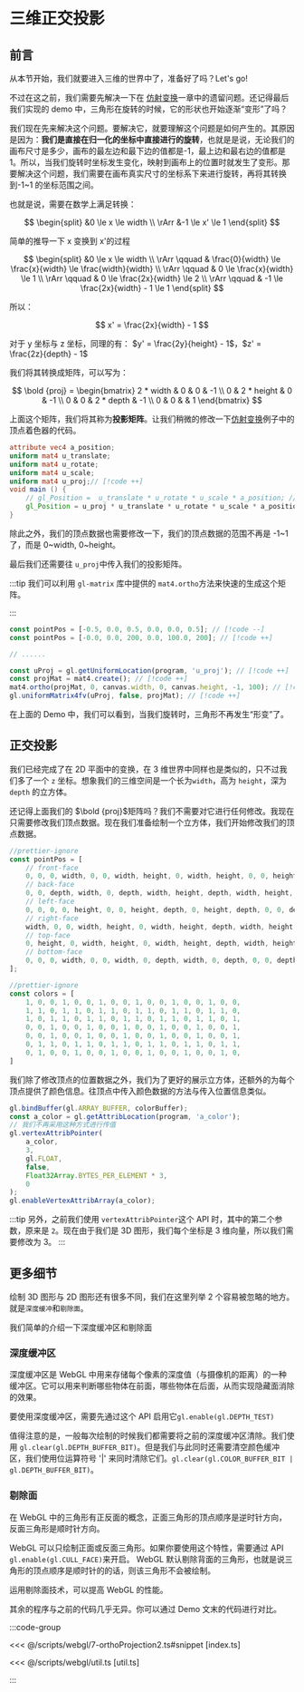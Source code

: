 # 三维正交投影

## 前言

从本节开始，我们就要进入三维的世界中了，准备好了吗？Let's go!

不过在这之前，我们需要先解决一下在 [仿射变换](./3-affine-transform/)一章中的遗留问题。还记得最后我们实现的 demo 中，三角形在旋转的时候，它的形状也开始逐渐“变形”了吗？

我们现在先来解决这个问题。要解决它，就要理解这个问题是如何产生的。其原因是因为：**我们是直接在归一化的坐标中直接进行的旋转**，也就是是说，无论我们的画布尺寸是多少，画布的最左边和最下边的值都是-1，最上边和最右边的值都是 1。所以，当我们旋转时坐标发生变化，映射到画布上的位置时就发生了变形。那要解决这个问题，我们需要在画布真实尺寸的坐标系下来进行旋转，再将其转换到-1~1 的坐标范围之间。

<ImgContainer :srcs="['/img/7-orthoProjection/coord-remap.png']"/>

也就是说，需要在数学上满足转换：

$$
\begin{split}
&0 \le x \le width \\
\rArr &-1 \le x' \le 1
\end{split}
$$

简单的推导一下 x 变换到 x'的过程

$$
\begin{split}
&0 \le x \le width \\
\rArr \qquad & \frac{0}{width} \le \frac{x}{width} \le \frac{width}{width} \\
\rArr \qquad & 0 \le \frac{x}{width} \le 1 \\
\rArr \qquad & 0 \le \frac{2x}{width} \le 2 \\
\rArr \qquad & -1 \le \frac{2x}{width} - 1 \le 1
\end{split}
$$

所以：

$$
x' = \frac{2x}{width} - 1
$$

对于 y 坐标与 z 坐标，同理的有： $y' = \frac{2y}{height} - 1$，$z' = \frac{2z}{depth} - 1$

我们将其转换成矩阵，可以写为：

$$
\bold {proj} =
\begin{bmatrix}
2 * width & 0 & 0 & -1 \\
0 & 2 * height & 0 & -1 \\
0 & 0 & 2 * depth & -1 \\
0 & 0 & & 1
\end{bmatrix}
$$

上面这个矩阵，我们将其称为**投影矩阵**。让我们稍微的修改一下[仿射变换](./3-affine-transform/)例子中的顶点着色器的代码。

```glsl
attribute vec4 a_position;
uniform mat4 u_translate;
uniform mat4 u_rotate;
uniform mat4 u_scale;
uniform mat4 u_proj;// [!code ++]
void main () {
    // gl_Position =  u_translate * u_rotate * u_scale * a_position; // [!code --]
    gl_Position = u_proj * u_translate * u_rotate * u_scale * a_position; // [!code ++]
}

```

除此之外，我们的顶点数据也需要修改一下，我们的顶点数据的范围不再是 -1~1 了，而是 0~width, 0~height。

最后我们还需要往 `u_proj`中传入我们的投影矩阵。

:::tip
我们可以利用 `gl-matrix` 库中提供的 `mat4.ortho`方法来快速的生成这个矩阵。

:::

```ts
const pointPos = [-0.5, 0.0, 0.5, 0.0, 0.0, 0.5]; // [!code --]
const pointPos = [-0.0, 0.0, 200, 0.0, 100.0, 200]; // [!code ++]

// ......

const uProj = gl.getUniformLocation(program, 'u_proj'); // [!code ++]
const projMat = mat4.create(); // [!code ++]
mat4.ortho(projMat, 0, canvas.width, 0, canvas.height, -1, 100); // [!code ++]
gl.uniformMatrix4fv(uProj, false, projMat); // [!code ++]
```

<WebGLOrthoProjection1/>

在上面的 Demo 中，我们可以看到，当我们旋转时，三角形不再发生“形变”了。

## 正交投影

我们已经完成了在 2D 平面中的变换，在 3 维世界中同样也是类似的，只不过我们多了一个 `z` 坐标。想象我们的三维空间是一个长为`width`，高为 `height`，深为`depth` 的立方体。

<ImgContainer :srcs="['/img/7-orthoProjection/cube.png']"/>

还记得上面我们的 $\bold {proj}$矩阵吗？我们不需要对它进行任何修改。我现在只需要修改我们顶点数据。现在我们准备绘制一个立方体，我们开始修改我们的顶点数据。

```ts
//prettier-ignore
const pointPos = [
    // front-face
    0, 0, 0, width, 0, 0, width, height, 0, width, height, 0, 0, height, 0, 0, 0, 0,
    // back-face
    0, 0, depth, width, 0, depth, width, height, depth, width, height, depth, 0, height, depth, 0, 0, depth,
    // left-face
    0, 0, 0, 0, height, 0, 0, height, depth, 0, height, depth, 0, 0, depth, 0, 0, 0,
    // right-face
    width, 0, 0, width, height, 0, width, height, depth, width, height, depth, width, 0, depth, width, 0, 0,
    // top-face
    0, height, 0, width, height, 0, width, height, depth, width, height, depth, 0, height, depth, 0, height, 0,
    // bottom-face
    0, 0, 0, width, 0, 0, width, 0, depth, width, 0, depth, 0, 0, depth, 0, 0, 0,
];

//prettier-ignore
const colors = [
    1, 0, 0, 1, 0, 0, 1, 0, 0, 1, 0, 0, 1, 0, 0, 1, 0, 0,
    1, 1, 0, 1, 1, 0, 1, 1, 0, 1, 1, 0, 1, 1, 0, 1, 1, 0,
    1, 0, 1, 1, 0, 1, 1, 0, 1, 1, 0, 1, 1, 0, 1, 1, 0, 1,
    0, 0, 1, 0, 0, 1, 0, 0, 1, 0, 0, 1, 0, 0, 1, 0, 0, 1,
    0, 0, 1, 0, 0, 1, 0, 0, 1, 0, 0, 1, 0, 0, 1, 0, 0, 1,
    0, 1, 1, 0, 1, 1, 0, 1, 1, 0, 1, 1, 0, 1, 1, 0, 1, 1,
    0, 1, 0, 0, 1, 0, 0, 1, 0, 0, 1, 0, 0, 1, 0, 0, 1, 0,
]
```

我们除了修改顶点的位置数据之外，我们为了更好的展示立方体，还额外的为每个顶点提供了颜色信息。往顶点中传入颜色数据的方法与传入位置信息类似。

```ts
gl.bindBuffer(gl.ARRAY_BUFFER, colorBuffer);
const a_color = gl.getAttribLocation(program, 'a_color');
// 我们不再采用这种方式进行传值
gl.vertexAttribPointer(
    a_color,
    3,
    gl.FLOAT,
    false,
    Float32Array.BYTES_PER_ELEMENT * 3,
    0
);
gl.enableVertexAttribArray(a_color);
```

:::tip
另外，之前我们使用 `vertexAttribPointer`这个 API 时，其中的第二个参数，原来是 `2`。现在由于我们是 3D 图形，我们每个坐标是 3 维向量，所以我们需要修改为 3。
:::

## 更多细节

绘制 3D 图形与 2D 图形还有很多不同，我们在这里列举 2 个容易被忽略的地方。就是`深度缓冲`和`剔除面`。

我们简单的介绍一下深度缓冲区和剔除面

### 深度缓冲区

深度缓冲区是 WebGL 中用来存储每个像素的深度值（与摄像机的距离）的一种缓冲区。它可以用来判断哪些物体在前面，哪些物体在后面，从而实现隐藏面消除的效果。

要使用深度缓冲区，需要先通过这个 API 启用它`gl.enable(gl.DEPTH_TEST)`

值得注意的是，一般每次绘制的时候我们都需要将之前的深度缓冲区清除。我们使用 `gl.clear(gl.DEPTH_BUFFER_BIT)`。但是我们与此同时还需要清空颜色缓冲区，我们使用位运算符号 '|' 来同时清除它们。`gl.clear(gl.COLOR_BUFFER_BIT | gl.DEPTH_BUFFER_BIT)`。

### 剔除面

在 WebGL 中的三角形有正反面的概念，正面三角形的顶点顺序是逆时针方向， 反面三角形是顺时针方向。

<ImgContainer :srcs="['/img/7-orthoProjection/triangle.svg']" :height="200"/>

WebGL 可以只绘制正面或反面三角形。如果你要使用这个特性，需要通过 API `gl.enable(gl.CULL_FACE)`来开启。
WebGL 默认剔除背面的三角形，也就是说三角形的顶点顺序是顺时针的的话，则该三角形不会被绘制。

运用剔除面技术，可以提高 WebGL 的性能。

其余的程序与之前的代码几乎无异。你可以通过 Demo 文末的代码进行对比。
<WebGLOrthoProjection2/>

<QRCode/>

:::code-group

<<< @/scripts/webgl/7-orthoProjection2.ts#snippet [index.ts]

<<< @/scripts/webgl/util.ts [util.ts]

:::
